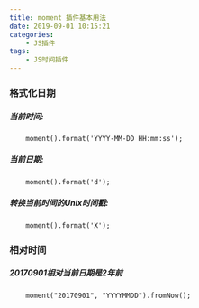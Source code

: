 ```yaml
---
title: moment 插件基本用法
date: 2019-09-01 10:15:21
categories: 
    - JS插件
tags: 
    - JS时间插件
---
```


### 格式化日期

##### 当前时间:

```
    moment().format('YYYY-MM-DD HH:mm:ss');
```
##### 当前日期:

```
    moment().format('d');
```

##### 转换当前时间的Unix时间戳:

```
    moment().format('X'); 
```

### 相对时间

##### 20170901相对当前日期是2年前

```
    moment("20170901", "YYYYMMDD").fromNow();

```
